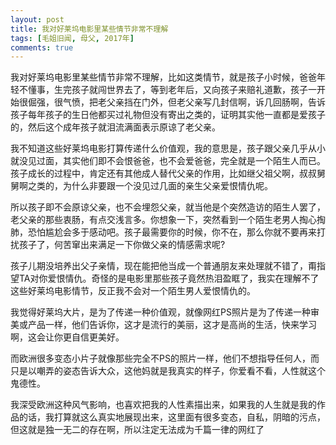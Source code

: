 ```yaml
---
layout: post
title: 我对好莱坞电影里某些情节非常不理解
tags: [毛姐旧闻, 母父, 2017年]
comments: true
---
```


我对好莱坞电影里某些情节非常不理解，比如这类情节，就是孩子小时候，爸爸年轻不懂事，生完孩子就闯世界去了，等到老年后，又向孩子来赔礼道歉，孩子一开始很倔强，很气愤，把老父亲挡在门外，但老父亲写几封信啊，诉几回肠啊，告诉孩子每年孩子的生日他都买过礼物但没有寄出之类的，证明其实他一直都是爱孩子的，然后这个成年孩子就泪流满面表示原谅了老父亲。

我不知道这些好莱坞电影打算传递什么价值观，我的意思是，孩子跟父亲几乎从小就没见过面，其实他们即不会恨爸爸，也不会爱爸爸，完全就是一个陌生人而已。孩子成长的过程中，肯定还有其他成人替代父亲的作用，比如继父祖父啊，叔叔舅舅啊之类的，为什么非要跟一个没见过几面的亲生父亲爱恨情仇呢。

所以孩子即不会原谅父亲，也不会埋怨父亲，就当他是个突然造访的陌生人罢了，老父亲的那些衷肠，有点交浅言多。你想象一下，突然看到一个陌生老男人掏心掏肺，恐怕尴尬会多于感动吧。孩子最需要你的时候，你不在，那么你就不要再来打扰孩子了，何苦窜出来满足一下你做父亲的情感需求呢?

孩子儿期没培养出父子亲情，现在能把他当成一个普通朋友来处理就不错了，甭指望TA对你爱恨情仇。奇怪的是电影里那些孩子竟然热泪盈眶了，我实在理解不了这些好莱坞电影情节，反正我不会对一个陌生男人爱恨情仇的。

我觉得好莱坞大片，是为了传递一种价值观，就像网红PS照片是为了传递一种审美或产品一样，他们告诉你，这才是流行的美丽，这才是高尚的生活，快来学习啊，这会让你更自信更美好。

而欧洲很多变态小片子就像那些完全不PS的照片一样，他们不想指导任何人，而只是以嘲弄的姿态告诉大众，这他妈就是我真实的样子，你爱看不看，人性就这个鬼德性。

我深受欧洲这种风气影响，也喜欢把我的人性素描出来，如果我的人生就是我的作品的话，我打算就这么真实地展现出来，这里面有很多变态，自私，阴暗的污点，但这就是独一无二的存在啊，所以注定无法成为千篇一律的网红了
